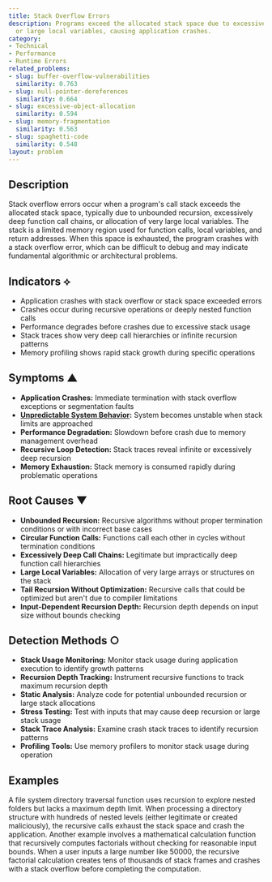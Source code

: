 ```yaml
---
title: Stack Overflow Errors
description: Programs exceed the allocated stack space due to excessive recursion
  or large local variables, causing application crashes.
category:
- Technical
- Performance
- Runtime Errors
related_problems:
- slug: buffer-overflow-vulnerabilities
  similarity: 0.763
- slug: null-pointer-dereferences
  similarity: 0.664
- slug: excessive-object-allocation
  similarity: 0.594
- slug: memory-fragmentation
  similarity: 0.563
- slug: spaghetti-code
  similarity: 0.548
layout: problem
---
```


## Description

Stack overflow errors occur when a program's call stack exceeds the allocated stack space, typically due to unbounded recursion, excessively deep function call chains, or allocation of very large local variables. The stack is a limited memory region used for function calls, local variables, and return addresses. When this space is exhausted, the program crashes with a stack overflow error, which can be difficult to debug and may indicate fundamental algorithmic or architectural problems.

## Indicators ⟡

- Application crashes with stack overflow or stack space exceeded errors
- Crashes occur during recursive operations or deeply nested function calls
- Performance degrades before crashes due to excessive stack usage
- Stack traces show very deep call hierarchies or infinite recursion patterns
- Memory profiling shows rapid stack growth during specific operations

## Symptoms ▲

- **Application Crashes:** Immediate termination with stack overflow exceptions or segmentation faults
- **[Unpredictable System Behavior](unpredictable-system-behavior.md):** System becomes unstable when stack limits are approached
- **Performance Degradation:** Slowdown before crash due to memory management overhead
- **Recursive Loop Detection:** Stack traces reveal infinite or excessively deep recursion
- **Memory Exhaustion:** Stack memory is consumed rapidly during problematic operations

## Root Causes ▼

- **Unbounded Recursion:** Recursive algorithms without proper termination conditions or with incorrect base cases
- **Circular Function Calls:** Functions call each other in cycles without termination conditions
- **Excessively Deep Call Chains:** Legitimate but impractically deep function call hierarchies
- **Large Local Variables:** Allocation of very large arrays or structures on the stack
- **Tail Recursion Without Optimization:** Recursive calls that could be optimized but aren't due to compiler limitations
- **Input-Dependent Recursion Depth:** Recursion depth depends on input size without bounds checking

## Detection Methods ○

- **Stack Usage Monitoring:** Monitor stack usage during application execution to identify growth patterns
- **Recursion Depth Tracking:** Instrument recursive functions to track maximum recursion depth
- **Static Analysis:** Analyze code for potential unbounded recursion or large stack allocations
- **Stress Testing:** Test with inputs that may cause deep recursion or large stack usage
- **Stack Trace Analysis:** Examine crash stack traces to identify recursion patterns
- **Profiling Tools:** Use memory profilers to monitor stack usage during operation

## Examples

A file system directory traversal function uses recursion to explore nested folders but lacks a maximum depth limit. When processing a directory structure with hundreds of nested levels (either legitimate or created maliciously), the recursive calls exhaust the stack space and crash the application. Another example involves a mathematical calculation function that recursively computes factorials without checking for reasonable input bounds. When a user inputs a large number like 50000, the recursive factorial calculation creates tens of thousands of stack frames and crashes with a stack overflow before completing the computation.